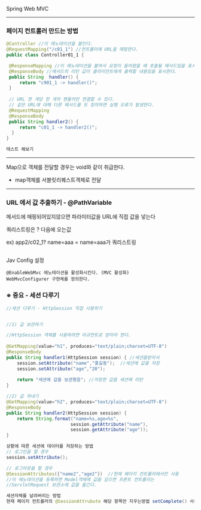 Spring Web MVC

---

### 페이지 컨트롤러 만드는 방법

```java
@Controller //이 애노테이션을 붙인다.
@RequestMapping("/c01_1") //컨트롤러에 URL을 매핑한다.
public class Controller01_1 {

 @ResponseMapping //이 애노테이션을 붙여서 요청이 들어왔을 때 호출될 메서드임을 표시한다.
 @ResponseBody //메서드의 리턴 값이 클라이언트에게 출력할 내용임을 표시한다.
 public String  handler() {
     return "c901_1 -> handler()";
 }
 
 // URL 한 개당 한 개의 핸들러만 연결할 수 있다.
 // 같은 URL에 대해 다른 메서드를 또 정의하면 실행 오류가 발생한다.
 @RequestMapping
 @ResponseBody
 public String handler2() {
     return "c01_1 -> handler2()";
  }
}

테스트 해보기
```

---

Map으로 객체를 전달할 경우는 void와 같이 취급한다.

- map객체를 서블릿리퀘스트객체로 전달

---

### URL 에서 값 추출하기 - @PathVariable

메서드에 매핑되어있지않으면 파라미터값을 URL에 직접 값을 넣는다

쿼리스트링은 ? 다음에 오는값

ex) app2/c02_1? name=aaa      = name=aaa가 쿼리스트링

```java


```

Jav Config 설정

```
@EnableWebMvc 애노테이션을 활성화시킨다. (MVC 활성화)
WebMvcConfigurer 구현체를 정의한다.

```

### ※ 중요 - 세션 다루기  

```java
//세션 다루기 - HttpSession 직접 사용하기


//1) 값 보관하기

//HttpSession 객체를 사용하려면 아규먼트로 받아야 한다.
    
@GetMapping(value="h1", produces="text/plain;charset=UTF-8")
@ResponseBody
public String handler1(HttpSession session) { //세션을받아서
    session.setAttribute("name","홍길동");  //세션에 값을 저장
    session.setAttribute("age","20");
    
    return "세션에 값을 보관했음"; //저장한 값을 세션에 리턴
}

//2) 값 꺼내기
@GetMapping(value="h2", produces="text/plain;charset=UTF-8")
@ResponseBody
public String handler2(HttpSession session) {
    return String.format("name=%s,age=%s",
                        session.getAttribute("name"),
                        session.getAttribute("age"));
}
```

```java
상황에 따른 세션에 데이터를 저장하는 방법 
// 로그인을 할 경우
session.setAttribute();

// 로그아웃을 할 경우
@SessionAttributes({"name2","age2"})  //현재 페이지 컨트롤러에서만 사용 
//이 애노테이션을 등록하면 Model객체에 값을 감으면 프론트 컨트롤러는 
//ServletRequest 보관소에 값을 옮긴다.

세션자체를 날려버리는 방법 
현재 페이지 컨트롤러의 @SessionAttrubute 해당 항목만 지우는방법 setComplete() 사용



```



